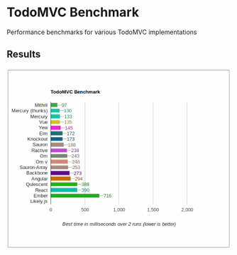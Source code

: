 # TodoMVC Benchmark

Performance benchmarks for various TodoMVC implementations

## Results

![Sauron](sauron-0.10.0.png)

